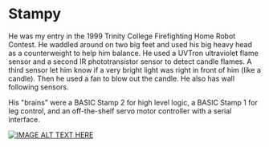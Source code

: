 # Stampy

He was my entry in the 1999 Trinity College Firefighting Home Robot Contest.  He waddled around on two big feet and used his big heavy head as a counterweight to help him balance.  He used a UVTron ultraviolet flame sensor and a second IR phototransistor sensor to detect candle flames.  A third sensor let him know if a very bright light was right in front of him (like a candle).  Then he used a fan to blow out the candle.  He also has wall following sensors.

His "brains" were a BASIC Stamp 2 for high level logic, a BASIC Stamp 1 for leg control, and an off-the-shelf servo motor controller with a serial interface.

[![IMAGE ALT TEXT HERE](http://img.youtube.com/vi/nlIQYUOfNhQ/0.jpg)](http://www.youtube.com/watch?v=nlIQYUOfNhQ)

